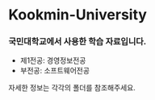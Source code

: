# Kookmin-University
### 국민대학교에서 사용한 학습 자료입니다.
* 제1전공: 경영정보전공
* 부전공: 소프트웨어전공
  
자세한 정보는 각각의 폴더를 참조해주세요.
